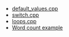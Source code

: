 - [default_values.cpp](default_values.cpp)
- [switch.cpp](switch.cpp)
- [loops.cpp](loops.cpp)
- [Word count example](../../wordcount/)
